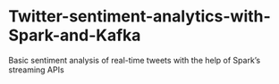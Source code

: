 # Twitter-sentiment-analytics-with-Spark-and-Kafka
Basic sentiment analysis of real-time tweets with the help of Spark’s streaming APIs
